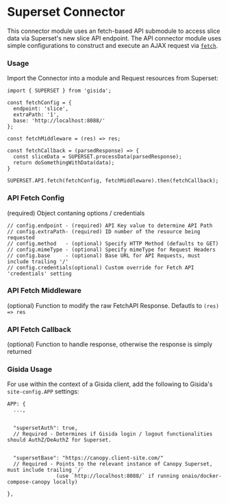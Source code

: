 # Superset Connector

This connector module uses an fetch-based API submodule to access slice data via Superset's new slice API endpoint. The API connector module uses simple configurations to construct and execute an AJAX request via [`fetch`](https://developer.mozilla.org/en-US/docs/Web/API/Fetch_API).

### Usage

Import the Connector into a module and Request resources from Superset:

```
import { SUPERSET } from 'gisida';

const fetchConfig = {
  endpoint: 'slice',
  extraPath: '1',
  base: 'http://localhost:8088/'
};

const fetchMiddleware = (res) => res;

const fetchCallback = (parsedResponse) => {
  const sliceData = SUPERSET.processData(parsedResponse);
  return doSomethingWithData(data);
}

SUPERSET.API.fetch(fetchConfig, fetchMiddleware).then(fetchCallback);
```

### API Fetch Config

(required) Object contaning options / credentials

```
// config.endpoint - (required) API Key value to determine API Path
// config.extraPath- (required) ID number of the resource being requested
// config.method   - (optional) Specify HTTP Method (defaults to GET)
// config.mimeType - (optional) Specify mimeType for Request Headers
// config.base     - (optional) Base URL for API Requests, must include trailing '/'
// config.credentials(optional) Custom override for Fetch API 'credentials' setting
```

### API Fetch Middleware

(optional) Function to modify the raw FetchAPI Response. Defautls to `(res) => res`

### API Fetch Callback

(optional) Function to handle response, otherwise the response is simply returned

### Gisida Usage

For use within the context of a Gisida client, add the following to Gisida's `site-config.APP` settings:

```
APP: {
  ...,


  "supersetAuth": true,
  // Required - Determines if Gisida login / logout functionalities should AuthZ/DeAuthZ for Superset.


  "supersetBase": "https://canopy.client-site.com/"
  // Required - Points to the relevant instance of Canopy Superset, must include trailing `/`
                (use `http://localhost:8088/` if running onaio/docker-compose-canopy locally)

},
```

